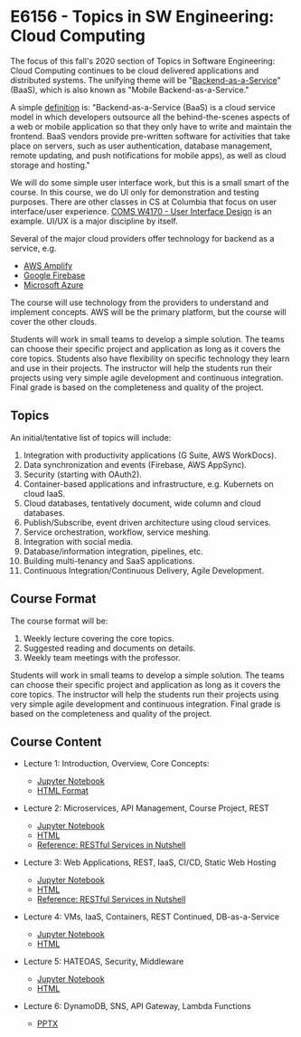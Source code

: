
# E6156 - Topics in SW Engineering: Cloud Computing

The focus of  this fall's 2020 section of Topics in Software Engineering: Cloud Computing continues
to be cloud delivered applications and distributed systems. The unifying theme will
be "[Backend-as-a-Service](https://en.wikipedia.org/wiki/Mobile_backend_as_a_service)" (BaaS),
which is also known as "Mobile Backend-as-a-Service." 

A simple [definition](https://www.cloudflare.com/learning/serverless/glossary/backend-as-a-service-baas/) is:
"Backend-as-a-Service (BaaS) is a cloud service model in which
developers outsource all the behind-the-scenes aspects of a web or mobile application
so that they only have to write and maintain the frontend.
BaaS vendors provide pre-written software for activities that take place on servers,
such as user authentication, database management, remote updating, and push notifications
for mobile apps), as well as cloud storage and hosting." 

We will do some simple user interface work, but this is a small smart of the course.
In this course, we do UI only for demonstration and testing purposes. There are other classes in CS at Columbia
that focus on user interface/user experience.
[COMS W4170 - User Interface Design](http://coms4170.cs.columbia.edu/2020-spring/) is an example.
UI/UX is a major discipline by itself.

Several of the major cloud providers offer technology for backend as a service, e.g.
- [AWS Amplify](https://aws.amazon.com/amplify/)
- [Google Firebase](https://firebase.google.com/)
- [Microsoft Azure](https://azure.microsoft.com/en-us/solutions/mobile/)

The course will use technology from the providers to understand and implement concepts. AWS will be the primary
platform, but the course will cover the other clouds.

Students will work in small teams to develop a simple solution. The teams can choose their specific
project and application as long as it covers the core topics. Students also have flexibility on
specific technology they learn and use in their projects. The instructor will
help the students run their projects using very simple agile development and
continuous integration. Final grade is based on the completeness and quality of the project.


## Topics


An initial/tentative list of topics will include:
1. Integration with productivity applications (G Suite, AWS WorkDocs).
2. Data synchronization and events (Firebase, AWS AppSync).
3. Security (starting with OAuth2).
4. Container-based applications and infrastructure, e.g. Kubernets on cloud IaaS.
5. Cloud databases, tentatively document, wide column and cloud databases.
6. Publish/Subscribe, event driven architecture using cloud services.
7. Service orchestration, workflow, service meshing.
8. Integration with social media.
9. Database/information integration, pipelines, etc.
10. Building multi-tenancy and SaaS applications.
11. Continuous Integration/Continuous Delivery, Agile Development.

## Course Format


The course format will be:
1. Weekly lecture covering the core topics.
2. Suggested reading and documents on details.
3. Weekly team meetings with the professor.


Students will work in small teams to develop a simple solution. The teams can choose their 
specific project and application as long as it covers the core topics. The instructor will 
help the students run their projects using very simple agile development and continuous integration. 
Final grade is based on the completeness and quality of the project.

## Course Content

- Lecture 1: Introduction, Overview, Core Concepts:
    - [Jupyter Notebook](Lectures/Lecture_1/E6156-f2020-Lecture-1.ipynb)
    - [HTML Format](Lectures/Lecture_1/E6156-f2020-Lecture-1.html)
    

- Lecture 2: Microservices, API Management, Course Project, REST
    - [Jupyter Notebook](Lectures/Lecture_2/E6156-f2019-Lecture-2.ipynb)
    - [HTML](Lectures/Lecture_2/E6156-f2019-Lecture-2.html)
    - [Reference: RESTful Services in Nutshell](Lectures/Lecture_2/REST-Intro-rev3.pdf)
    

- Lecture 3: Web Applications, REST, IaaS, CI/CD, Static Web Hosting
    - [Jupyter Notebook](Lectures/Lecture_3/E6156-f2020-Lecture-3.ipynb)
    - [HTML](Lectures/Lecture_3/E6156-f2020-Lecture-3.html)
    - [Reference: RESTful Services in Nutshell](Lectures/Lecture_2/REST-Intro-rev3.pdf)
    
    
- Lecture 4: VMs, IaaS, Containers, REST Continued, DB-as-a-Service
    - [Jupyter Notebook](Lectures/Lecture_4/E6156-f2019-Lecture-4.ipynb)
    - [HTML](Lectures/Lecture_4/E6156-f2019-Lecture-4.html)
    
    
- Lecture 5: HATEOAS, Security, Middleware
    - [Jupyter Notebook](Lectures/Lecture_5/E6156-f2019-Lecture-5.ipynb)
    - [HTML](Lectures/Lecture_5/E6156-f2019-Lecture-5.html)
    
    
- Lecture 6: DynamoDB, SNS, API Gateway, Lambda Functions
    - [PPTX](Lectures/Lecture_6/Lecture_6_Dynamo_Lambda_SNS.pptx)
    
